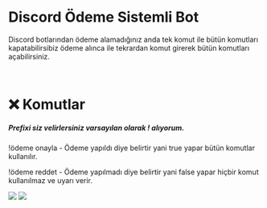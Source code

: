 <h1>Discord Ödeme Sistemli Bot</h1>
<p>Discord botlarından ödeme alamadığınız anda tek komut ile bütün komutları kapatabilirsibiz ödeme alınca ile tekrardan komut girerek bütün komutları açabilirsiniz.</p>
<br>
<h1>❌ Komutlar</h1>
<h5>Prefixi siz velirlersiniz varsayılan olarak ! alıyorum.</h5>
<p>!ödeme onayla - Ödeme yapıldı diye belirtir yani true yapar bütün komutlar kullanılır.</p>
<p>!ödeme reddet - Ödeme yapılmadı diye belirtir yani false yapar hiçbir komut kullanılmaz ve uyarı verir.</p>
<img src="https://kado.is-inside.me/Ypg0kJVh.png">
<img src="https://kado.is-inside.me/Zz94j4iu.png">
